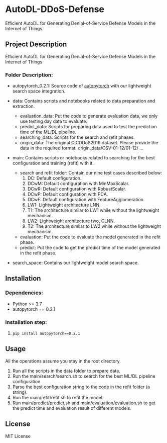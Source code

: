 # AutoDL-DDoS-Defense
Efficient AutoDL for Generating Denial-of-Service Defense Models in the Internet of Things

## Project Description
Efficient AutoDL for Generating Denial-of-Service Defense Models in the Internet of Things

### Folder Description:
* autopytorch_0.2.1: Source code of [autopytorch](https://github.com/automl/Auto-PyTorch) with our lightweight search space integration.

* data: Contains scripts and notebooks related to data preparation and extraction.
    * evaluation_data: Put the code to generate evaluation data, we only use testing day data to evaluate.
    * predict_data: Scripts for preparing data used to test the prediction time of the ML/DL pipeline.
    * searching_data: Scripts for the search and refit phases.
    * origin_data: The original CICDDoS2019 dataset. Please provide the data in the required format: origin_data/CSV-01-12/01-12/ ...

* main: Contains scripts or notebooks related to searching for the best configuration and training (refit) with it.
    * search and refit folder:
        Contain our nine test cases described below:
        1. DC: Default configuration.
        2. DCwM: Default configuration with MinMaxScalar.
        3. DCwR: Default configuration with RobustScalar.
        4. DCwP: Default configuration with PCA.
        5. DCwF: Default configuration with FeatureAgglomeration.
        6. LW1: Lightweight architecture LNN.
        7. T1: The architecture similar to LW1 while without the lightweight mechanism.
        8. LW2: Lightweight architecture two, CLNN.
        9. T2: The architecture similar to LW2 while without the lightweight mechanism.
    * evaluation: Put the code to evaluate the model generated in the refit phase.
    * predict: Put the code to get the predict time of the model generated in the refit phase.

* search_space: Contains our lightweight model search space.

## Installation
### Dependencies:
* Python >= 3.7
* autopytorch == 0.2.1

### Installation step:
1. `pip install autopytorch==0.2.1`

## Usage
All the operations assume you stay in the root directory.
1. Run all the scripts in the data folder to prepare data.
2. Run the main/search/search.sh to search for the best ML/DL pipeline configuration
3. Parse the best configuration string to the code in the refit folder (a string).
4. Run the main/refit/refit.sh to refit the model.
5. Run main/predict/predict.sh and main/evaluation/evaluation.sh to get the predict time and evaluation result of different models.

## License
MIT License
